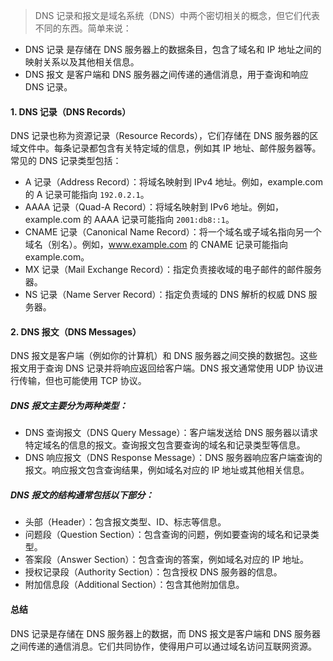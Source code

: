> DNS 记录和报文是域名系统（DNS）中两个密切相关的概念，但它们代表不同的东西。简单来说：

- DNS 记录 是存储在 DNS 服务器上的数据条目，包含了域名和 IP 地址之间的映射关系以及其他相关信息。
- DNS 报文 是客户端和 DNS 服务器之间传递的通信消息，用于查询和响应 DNS 记录。

#### 1. DNS 记录（DNS Records）

DNS 记录也称为资源记录（Resource Records），它们存储在 DNS 服务器的区域文件中。每条记录都包含有关特定域的信息，例如其 IP 地址、邮件服务器等。常见的 DNS 记录类型包括：

- A 记录（Address Record）：将域名映射到 IPv4 地址。例如，example.com 的 A 记录可能指向 `192.0.2.1`。
- AAAA 记录（Quad-A Record）：将域名映射到 IPv6 地址。例如，example.com 的 AAAA 记录可能指向 `2001:db8::1`。
- CNAME 记录（Canonical Name Record）：将一个域名或子域名指向另一个域名（别名）。例如，www.example.com 的 CNAME 记录可能指向 example.com。
- MX 记录（Mail Exchange Record）：指定负责接收域的电子邮件的邮件服务器。
- NS 记录（Name Server Record）：指定负责域的 DNS 解析的权威 DNS 服务器。

#### 2. DNS 报文（DNS Messages）

DNS 报文是客户端（例如你的计算机）和 DNS 服务器之间交换的数据包。这些报文用于查询 DNS 记录并将响应返回给客户端。DNS 报文通常使用 UDP 协议进行传输，但也可能使用 TCP 协议。

##### DNS 报文主要分为两种类型：

- DNS 查询报文（DNS Query Message）：客户端发送给 DNS 服务器以请求特定域名的信息的报文。查询报文包含要查询的域名和记录类型等信息。
- DNS 响应报文（DNS Response Message）：DNS 服务器响应客户端查询的报文。响应报文包含查询结果，例如域名对应的 IP 地址或其他相关信息。

##### DNS 报文的结构通常包括以下部分：

- 头部（Header）：包含报文类型、ID、标志等信息。
- 问题段（Question Section）：包含查询的问题，例如要查询的域名和记录类型。
- 答案段（Answer Section）：包含查询的答案，例如域名对应的 IP 地址。
- 授权记录段（Authority Section）：包含授权 DNS 服务器的信息。
- 附加信息段（Additional Section）：包含其他附加信息。

#### 总结

DNS 记录是存储在 DNS 服务器上的数据，而 DNS 报文是客户端和 DNS 服务器之间传递的通信消息。它们共同协作，使得用户可以通过域名访问互联网资源。
